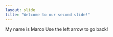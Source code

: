 ```yaml
---
layout: slide
title: "Welcome to our second slide!"
---
```

My name is Marco
Use the left arrow to go back!
